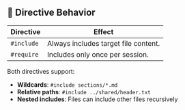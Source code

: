 ## 🧠 Directive Behavior

| Directive  | Effect                               |
| ---------- | ------------------------------------ |
| `#include` | Always includes target file content. |
| `#require` | Includes only once per session.      |

Both directives support:
- **Wildcards**: `#include sections/*.md`
- **Relative paths**: `#include ../shared/header.txt`
- **Nested includes**: Files can include other files recursively
